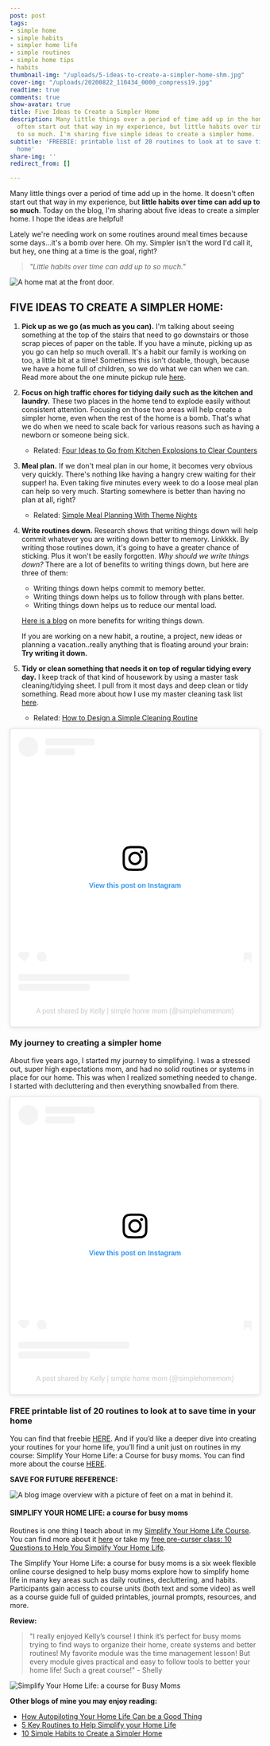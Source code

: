 ```yaml
---
post: post
tags:
- simple home
- simple habits
- simpler home life
- simple routines
- simple home tips
- habits
thumbnail-img: "/uploads/5-ideas-to-create-a-simpler-home-shm.jpg"
cover-img: "/uploads/20200822_110434_0000_compress19.jpg"
readtime: true
comments: true
show-avatar: true
title: Five Ideas to Create a Simpler Home
description: Many little things over a period of time add up in the home. It doesn't
  often start out that way in my experience, but little habits over time can add up
  to so much. I'm sharing five simple ideas to create a simpler home.
subtitle: 'FREEBIE: printable list of 20 routines to look at to save time in your
  home'
share-img: ''
redirect_from: []

---
```

Many little things over a period of time add up in the home. It doesn't often start out that way in my experience, but **little habits over time can add up to so much**. Today on the blog, I'm sharing about five ideas to create a simpler home. I hope the ideas are helpful!

Lately we're needing work on some routines around meal times because some days...it's a bomb over here. Oh my. Simpler isn't the word I'd call it, but hey, one thing at a time is the goal, right?

> _"Little habits over time can add up to so much."_

![A home mat at the front door.](/uploads/5-ideas-to-create-a-simpler-home-shm.jpg "5 Ideas to Create a Simpler Home SHM")

## FIVE IDEAS TO CREATE A SIMPLER HOME:

1. **Pick up as we go (as much as you can).** I'm talking about seeing something at the top of the stairs that need to go downstairs or those scrap pieces of paper on the table. If you have a minute, picking up as you go can help so much overall. It's a habit our family is working on too, a little bit at a time! Sometimes this isn't doable, though, because we have a home full of children, so we do what we can when we can. Read more about the one minute pickup rule [here]( https://www.today.com/series/one-small-thing/how-stop-procrastinating-one-minute-rule-t161890).
2. **Focus on high traffic chores for tidying daily such as the kitchen and laundry.** These two places in the home tend to explode easily without consistent attention. Focusing on those two areas will help create a simpler home, even when the rest of the home is a bomb. That's what we do when we need to scale back for various reasons such as having a newborn or someone being sick.
   * Related: [Four Ideas to Go from Kitchen Explosions to Clear Counters](https://www.simplehomemom.com/four-ideas-to-go-from-kitchen-explosions-to-clear-counters/)
3. **Meal plan.** If we don't meal plan in our home, it becomes very obvious very quickly. There's nothing like having a hangry crew waiting for their supper! ha. Even taking five minutes every week to do a loose meal plan can help so very much. Starting somewhere is better than having no plan at all, right? 
   * Related: [Simple Meal Planning With Theme Nights](https://www.simplehomemom.com/simple-meal-planning-with-theme-nights/)
4. **Write routines down.** Research shows that writing things down will help commit whatever you are writing down better to memory. Linkkkk. By writing those routines down, it's going to have a greater chance of sticking. Plus it won't be easily forgotten. _Why should we write things down?_ There are a lot of benefits to writing things down, but here are three of them:
   * Writing things down helps commit to memory better.
   * Writing things down helps us to follow through with plans better.
   * Writing things down helps us to reduce our mental load.

   [Here is a blog](https://www.forbes.com/sites/markmurphy/2018/04/15/neuroscience-explains-why-you-need-to-write-down-your-goals-if-you-actually-want-to-achieve-them/?sh=2c3ae6dc7905) on more benefits for writing things down.

   If you are working on a new habit, a routine, a project, new ideas or planning a vacation..really anything that is floating around your brain: **Try writing it down.**
5. **Tidy or clean something that needs it on top of regular tidying every day.** I keep track of that kind of housework by using a master task cleaning/tidying sheet. I pull from it most days and deep clean or tidy something. Read more about how I use my master cleaning task list [here](https://www.simplehomemom.com/throw-out-the-cleaning-routine-and-try-this-instead/).
   * Related: [How to Design a Simple Cleaning Routine](https://www.simplehomemom.com/how-to-design-a-simple-cleaning-routine/)

<blockquote class="instagram-media" data-instgrm-permalink="https://www.instagram.com/p/CQTmOrIBe80/?utm_source=ig_embed&utm_campaign=loading" data-instgrm-version="13" style=" background:#FFF; border:0; border-radius:3px; box-shadow:0 0 1px 0 rgba(0,0,0,0.5),0 1px 10px 0 rgba(0,0,0,0.15); margin: 1px; max-width:540px; min-width:326px; padding:0; width:99.375%; width:-webkit-calc(100% - 2px); width:calc(100% - 2px);"><div style="padding:16px;"> <a href="https://www.instagram.com/p/CQTmOrIBe80/?utm_source=ig_embed&utm_campaign=loading" style=" background:#FFFFFF; line-height:0; padding:0 0; text-align:center; text-decoration:none; width:100%;" target="_blank"> <div style=" display: flex; flex-direction: row; align-items: center;"> <div style="background-color: #F4F4F4; border-radius: 50%; flex-grow: 0; height: 40px; margin-right: 14px; width: 40px;"></div> <div style="display: flex; flex-direction: column; flex-grow: 1; justify-content: center;"> <div style=" background-color: #F4F4F4; border-radius: 4px; flex-grow: 0; height: 14px; margin-bottom: 6px; width: 100px;"></div> <div style=" background-color: #F4F4F4; border-radius: 4px; flex-grow: 0; height: 14px; width: 60px;"></div></div></div><div style="padding: 19% 0;"></div> <div style="display:block; height:50px; margin:0 auto 12px; width:50px;"><svg width="50px" height="50px" viewBox="0 0 60 60" version="1.1" xmlns="https://www.w3.org/2000/svg" xmlns:xlink="https://www.w3.org/1999/xlink"><g stroke="none" stroke-width="1" fill="none" fill-rule="evenodd"><g transform="translate(-511.000000, -20.000000)" fill="#000000"><g><path d="M556.869,30.41 C554.814,30.41 553.148,32.076 553.148,34.131 C553.148,36.186 554.814,37.852 556.869,37.852 C558.924,37.852 560.59,36.186 560.59,34.131 C560.59,32.076 558.924,30.41 556.869,30.41 M541,60.657 C535.114,60.657 530.342,55.887 530.342,50 C530.342,44.114 535.114,39.342 541,39.342 C546.887,39.342 551.658,44.114 551.658,50 C551.658,55.887 546.887,60.657 541,60.657 M541,33.886 C532.1,33.886 524.886,41.1 524.886,50 C524.886,58.899 532.1,66.113 541,66.113 C549.9,66.113 557.115,58.899 557.115,50 C557.115,41.1 549.9,33.886 541,33.886 M565.378,62.101 C565.244,65.022 564.756,66.606 564.346,67.663 C563.803,69.06 563.154,70.057 562.106,71.106 C561.058,72.155 560.06,72.803 558.662,73.347 C557.607,73.757 556.021,74.244 553.102,74.378 C549.944,74.521 548.997,74.552 541,74.552 C533.003,74.552 532.056,74.521 528.898,74.378 C525.979,74.244 524.393,73.757 523.338,73.347 C521.94,72.803 520.942,72.155 519.894,71.106 C518.846,70.057 518.197,69.06 517.654,67.663 C517.244,66.606 516.755,65.022 516.623,62.101 C516.479,58.943 516.448,57.996 516.448,50 C516.448,42.003 516.479,41.056 516.623,37.899 C516.755,34.978 517.244,33.391 517.654,32.338 C518.197,30.938 518.846,29.942 519.894,28.894 C520.942,27.846 521.94,27.196 523.338,26.654 C524.393,26.244 525.979,25.756 528.898,25.623 C532.057,25.479 533.004,25.448 541,25.448 C548.997,25.448 549.943,25.479 553.102,25.623 C556.021,25.756 557.607,26.244 558.662,26.654 C560.06,27.196 561.058,27.846 562.106,28.894 C563.154,29.942 563.803,30.938 564.346,32.338 C564.756,33.391 565.244,34.978 565.378,37.899 C565.522,41.056 565.552,42.003 565.552,50 C565.552,57.996 565.522,58.943 565.378,62.101 M570.82,37.631 C570.674,34.438 570.167,32.258 569.425,30.349 C568.659,28.377 567.633,26.702 565.965,25.035 C564.297,23.368 562.623,22.342 560.652,21.575 C558.743,20.834 556.562,20.326 553.369,20.18 C550.169,20.033 549.148,20 541,20 C532.853,20 531.831,20.033 528.631,20.18 C525.438,20.326 523.257,20.834 521.349,21.575 C519.376,22.342 517.703,23.368 516.035,25.035 C514.368,26.702 513.342,28.377 512.574,30.349 C511.834,32.258 511.326,34.438 511.181,37.631 C511.035,40.831 511,41.851 511,50 C511,58.147 511.035,59.17 511.181,62.369 C511.326,65.562 511.834,67.743 512.574,69.651 C513.342,71.625 514.368,73.296 516.035,74.965 C517.703,76.634 519.376,77.658 521.349,78.425 C523.257,79.167 525.438,79.673 528.631,79.82 C531.831,79.965 532.853,80.001 541,80.001 C549.148,80.001 550.169,79.965 553.369,79.82 C556.562,79.673 558.743,79.167 560.652,78.425 C562.623,77.658 564.297,76.634 565.965,74.965 C567.633,73.296 568.659,71.625 569.425,69.651 C570.167,67.743 570.674,65.562 570.82,62.369 C570.966,59.17 571,58.147 571,50 C571,41.851 570.966,40.831 570.82,37.631"></path></g></g></g></svg></div><div style="padding-top: 8px;"> <div style=" color:#3897f0; font-family:Arial,sans-serif; font-size:14px; font-style:normal; font-weight:550; line-height:18px;"> View this post on Instagram</div></div><div style="padding: 12.5% 0;"></div> <div style="display: flex; flex-direction: row; margin-bottom: 14px; align-items: center;"><div> <div style="background-color: #F4F4F4; border-radius: 50%; height: 12.5px; width: 12.5px; transform: translateX(0px) translateY(7px);"></div> <div style="background-color: #F4F4F4; height: 12.5px; transform: rotate(-45deg) translateX(3px) translateY(1px); width: 12.5px; flex-grow: 0; margin-right: 14px; margin-left: 2px;"></div> <div style="background-color: #F4F4F4; border-radius: 50%; height: 12.5px; width: 12.5px; transform: translateX(9px) translateY(-18px);"></div></div><div style="margin-left: 8px;"> <div style=" background-color: #F4F4F4; border-radius: 50%; flex-grow: 0; height: 20px; width: 20px;"></div> <div style=" width: 0; height: 0; border-top: 2px solid transparent; border-left: 6px solid #f4f4f4; border-bottom: 2px solid transparent; transform: translateX(16px) translateY(-4px) rotate(30deg)"></div></div><div style="margin-left: auto;"> <div style=" width: 0px; border-top: 8px solid #F4F4F4; border-right: 8px solid transparent; transform: translateY(16px);"></div> <div style=" background-color: #F4F4F4; flex-grow: 0; height: 12px; width: 16px; transform: translateY(-4px);"></div> <div style=" width: 0; height: 0; border-top: 8px solid #F4F4F4; border-left: 8px solid transparent; transform: translateY(-4px) translateX(8px);"></div></div></div> <div style="display: flex; flex-direction: column; flex-grow: 1; justify-content: center; margin-bottom: 24px;"> <div style=" background-color: #F4F4F4; border-radius: 4px; flex-grow: 0; height: 14px; margin-bottom: 6px; width: 224px;"></div> <div style=" background-color: #F4F4F4; border-radius: 4px; flex-grow: 0; height: 14px; width: 144px;"></div></div></a><p style=" color:#c9c8cd; font-family:Arial,sans-serif; font-size:14px; line-height:17px; margin-bottom:0; margin-top:8px; overflow:hidden; padding:8px 0 7px; text-align:center; text-overflow:ellipsis; white-space:nowrap;"><a href="https://www.instagram.com/p/CQTmOrIBe80/?utm_source=ig_embed&utm_campaign=loading" style=" color:#c9c8cd; font-family:Arial,sans-serif; font-size:14px; font-style:normal; font-weight:normal; line-height:17px; text-decoration:none;" target="_blank">A post shared by Kelly | simple home mom (@simplehomemom)</a></p></div></blockquote> <script async src="//www.instagram.com/embed.js"></script>

### My journey to creating a simpler home

About five years ago, I started my journey to simplifying. I was a stressed out, super high expectations mom, and had no solid routines or systems in place for our home. This was when I realized something needed to change. I started with decluttering and then everything snowballed from there.

<blockquote class="instagram-media" data-instgrm-permalink="[https://www.instagram.com/p/CQG4xubhHZf/?utm_source=ig_embed&utm_campaign=loading](https://www.instagram.com/p/CQG4xubhHZf/?utm_source=ig_embed&utm_campaign=loading "https://www.instagram.com/p/CQG4xubhHZf/?utm_source=ig_embed&utm_campaign=loading")" data-instgrm-version="13" style=" background:#FFF; border:0; border-radius:3px; box-shadow:0 0 1px 0 rgba(0,0,0,0.5),0 1px 10px 0 rgba(0,0,0,0.15); margin: 1px; max-width:540px; min-width:326px; padding:0; width:99.375%; width:-webkit-calc(100% - 2px); width:calc(100% - 2px);"><div style="padding:16px;"> <a href="[https://www.instagram.com/p/CQG4xubhHZf/?utm_source=ig_embed&utm_campaign=loading](https://www.instagram.com/p/CQG4xubhHZf/?utm_source=ig_embed&utm_campaign=loading "https://www.instagram.com/p/CQG4xubhHZf/?utm_source=ig_embed&utm_campaign=loading")" style=" background:#FFFFFF; line-height:0; padding:0 0; text-align:center; text-decoration:none; width:100%;" target="_blank"> <div style=" display: flex; flex-direction: row; align-items: center;"> <div style="background-color: #F4F4F4; border-radius: 50%; flex-grow: 0; height: 40px; margin-right: 14px; width: 40px;"></div> <div style="display: flex; flex-direction: column; flex-grow: 1; justify-content: center;"> <div style=" background-color: #F4F4F4; border-radius: 4px; flex-grow: 0; height: 14px; margin-bottom: 6px; width: 100px;"></div> <div style=" background-color: #F4F4F4; border-radius: 4px; flex-grow: 0; height: 14px; width: 60px;"></div></div></div><div style="padding: 19% 0;"></div> <div style="display:block; height:50px; margin:0 auto 12px; width:50px;"><svg width="50px" height="50px" viewBox="0 0 60 60" version="1.1" xmlns="[https://www.w3.org/2000/svg](https://www.w3.org/2000/svg "https://www.w3.org/2000/svg")" xmlns:xlink="[https://www.w3.org/1999/xlink](https://www.w3.org/1999/xlink "https://www.w3.org/1999/xlink")"><g stroke="none" stroke-width="1" fill="none" fill-rule="evenodd"><g transform="translate(-511.000000, -20.000000)" fill="#000000"><g><path d="M556.869,30.41 C554.814,30.41 553.148,32.076 553.148,34.131 C553.148,36.186 554.814,37.852 556.869,37.852 C558.924,37.852 560.59,36.186 560.59,34.131 C560.59,32.076 558.924,30.41 556.869,30.41 M541,60.657 C535.114,60.657 530.342,55.887 530.342,50 C530.342,44.114 535.114,39.342 541,39.342 C546.887,39.342 551.658,44.114 551.658,50 C551.658,55.887 546.887,60.657 541,60.657 M541,33.886 C532.1,33.886 524.886,41.1 524.886,50 C524.886,58.899 532.1,66.113 541,66.113 C549.9,66.113 557.115,58.899 557.115,50 C557.115,41.1 549.9,33.886 541,33.886 M565.378,62.101 C565.244,65.022 564.756,66.606 564.346,67.663 C563.803,69.06 563.154,70.057 562.106,71.106 C561.058,72.155 560.06,72.803 558.662,73.347 C557.607,73.757 556.021,74.244 553.102,74.378 C549.944,74.521 548.997,74.552 541,74.552 C533.003,74.552 532.056,74.521 528.898,74.378 C525.979,74.244 524.393,73.757 523.338,73.347 C521.94,72.803 520.942,72.155 519.894,71.106 C518.846,70.057 518.197,69.06 517.654,67.663 C517.244,66.606 516.755,65.022 516.623,62.101 C516.479,58.943 516.448,57.996 516.448,50 C516.448,42.003 516.479,41.056 516.623,37.899 C516.755,34.978 517.244,33.391 517.654,32.338 C518.197,30.938 518.846,29.942 519.894,28.894 C520.942,27.846 521.94,27.196 523.338,26.654 C524.393,26.244 525.979,25.756 528.898,25.623 C532.057,25.479 533.004,25.448 541,25.448 C548.997,25.448 549.943,25.479 553.102,25.623 C556.021,25.756 557.607,26.244 558.662,26.654 C560.06,27.196 561.058,27.846 562.106,28.894 C563.154,29.942 563.803,30.938 564.346,32.338 C564.756,33.391 565.244,34.978 565.378,37.899 C565.522,41.056 565.552,42.003 565.552,50 C565.552,57.996 565.522,58.943 565.378,62.101 M570.82,37.631 C570.674,34.438 570.167,32.258 569.425,30.349 C568.659,28.377 567.633,26.702 565.965,25.035 C564.297,23.368 562.623,22.342 560.652,21.575 C558.743,20.834 556.562,20.326 553.369,20.18 C550.169,20.033 549.148,20 541,20 C532.853,20 531.831,20.033 528.631,20.18 C525.438,20.326 523.257,20.834 521.349,21.575 C519.376,22.342 517.703,23.368 516.035,25.035 C514.368,26.702 513.342,28.377 512.574,30.349 C511.834,32.258 511.326,34.438 511.181,37.631 C511.035,40.831 511,41.851 511,50 C511,58.147 511.035,59.17 511.181,62.369 C511.326,65.562 511.834,67.743 512.574,69.651 C513.342,71.625 514.368,73.296 516.035,74.965 C517.703,76.634 519.376,77.658 521.349,78.425 C523.257,79.167 525.438,79.673 528.631,79.82 C531.831,79.965 532.853,80.001 541,80.001 C549.148,80.001 550.169,79.965 553.369,79.82 C556.562,79.673 558.743,79.167 560.652,78.425 C562.623,77.658 564.297,76.634 565.965,74.965 C567.633,73.296 568.659,71.625 569.425,69.651 C570.167,67.743 570.674,65.562 570.82,62.369 C570.966,59.17 571,58.147 571,50 C571,41.851 570.966,40.831 570.82,37.631"></path></g></g></g></svg></div><div style="padding-top: 8px;"> <div style=" color:#3897f0; font-family:Arial,sans-serif; font-size:14px; font-style:normal; font-weight:550; line-height:18px;"> View this post on Instagram</div></div><div style="padding: 12.5% 0;"></div> <div style="display: flex; flex-direction: row; margin-bottom: 14px; align-items: center;"><div> <div style="background-color: #F4F4F4; border-radius: 50%; height: 12.5px; width: 12.5px; transform: translateX(0px) translateY(7px);"></div> <div style="background-color: #F4F4F4; height: 12.5px; transform: rotate(-45deg) translateX(3px) translateY(1px); width: 12.5px; flex-grow: 0; margin-right: 14px; margin-left: 2px;"></div> <div style="background-color: #F4F4F4; border-radius: 50%; height: 12.5px; width: 12.5px; transform: translateX(9px) translateY(-18px);"></div></div><div style="margin-left: 8px;"> <div style=" background-color: #F4F4F4; border-radius: 50%; flex-grow: 0; height: 20px; width: 20px;"></div> <div style=" width: 0; height: 0; border-top: 2px solid transparent; border-left: 6px solid #f4f4f4; border-bottom: 2px solid transparent; transform: translateX(16px) translateY(-4px) rotate(30deg)"></div></div><div style="margin-left: auto;"> <div style=" width: 0px; border-top: 8px solid #F4F4F4; border-right: 8px solid transparent; transform: translateY(16px);"></div> <div style=" background-color: #F4F4F4; flex-grow: 0; height: 12px; width: 16px; transform: translateY(-4px);"></div> <div style=" width: 0; height: 0; border-top: 8px solid #F4F4F4; border-left: 8px solid transparent; transform: translateY(-4px) translateX(8px);"></div></div></div> <div style="display: flex; flex-direction: column; flex-grow: 1; justify-content: center; margin-bottom: 24px;"> <div style=" background-color: #F4F4F4; border-radius: 4px; flex-grow: 0; height: 14px; margin-bottom: 6px; width: 224px;"></div> <div style=" background-color: #F4F4F4; border-radius: 4px; flex-grow: 0; height: 14px; width: 144px;"></div></div></a><p style=" color:#c9c8cd; font-family:Arial,sans-serif; font-size:14px; line-height:17px; margin-bottom:0; margin-top:8px; overflow:hidden; padding:8px 0 7px; text-align:center; text-overflow:ellipsis; white-space:nowrap;"><a href="[https://www.instagram.com/p/CQG4xubhHZf/?utm_source=ig_embed&utm_campaign=loading](https://www.instagram.com/p/CQG4xubhHZf/?utm_source=ig_embed&utm_campaign=loading "https://www.instagram.com/p/CQG4xubhHZf/?utm_source=ig_embed&utm_campaign=loading")" style=" color:#c9c8cd; font-family:Arial,sans-serif; font-size:14px; font-style:normal; font-weight:normal; line-height:17px; text-decoration:none;" target="_blank">A post shared by Kelly | simple home mom (@simplehomemom)</a></p></div></blockquote> <script async src="//www.instagram.com/embed.js"></script>

### FREE printable list of 20 routines to look at to save time in your home

You can find that freebie [HERE](https://mailchi.mp/fb4dd0689eec/5rpn7cuy68). And if you’d like a deeper dive into creating your routines for your home life, you’ll find a unit just on routines in my course: Simplify Your Home Life: a Course for busy moms. You can find more about the course [HERE](http://www.simplehomemom.com/course).

**SAVE FOR FUTURE REFERENCE:**

![A blog image overview with a picture of feet on a mat in behind it.](/uploads/five-ideas-to-create-a-simpler-home-shm-2.jpg "Five ideas to create a simpler home SHM")

#### SIMPLIFY YOUR HOME LIFE: a course for busy moms

Routines is one thing I teach about in my [Simplify Your Home Life Course](https://www.simplehomemom.com/course/). You can find more about it [here](https://www.simplehomemom.com/course/) or take my [free pre-curser class: 10 Questions to Help You Simplify Your Home Life](https://mailchi.mp/b9ced2aa71e3/10-questions-to-help-you-simplify-your-home-life).

The Simplify Your Home Life: a course for busy moms is a six week flexible online course designed to help busy moms explore how to simplify home life in many key areas such as daily routines, decluttering, and habits. Participants gain access to course units (both text and some video) as well as a course guide full of guided printables, journal prompts, resources, and more.

**Review:**

> "I really enjoyed Kelly’s course! I think it’s perfect for busy moms trying to find ways to organize their home, create systems and better routines! My favorite module was the time management lesson! But every module gives practical and easy to follow tools to better your home life! Such a great course!" - Shelly

![](/uploads/simplify-your-home-life-shm.jpg "Simplify Your Home Life: a course for Busy Moms")

**Other blogs of mine you may enjoy reading:**

* [How Autopiloting Your Home Life Can be a Good Thing](https://www.simplehomemom.com/How-Autopiloting-Your-Home-Life-Can-be-a-Good-Thing/)
* [5 Key Routines to Help Simplify your Home Life](https://www.simplehomemom.com/5-key-routines-to-help-simplify-your-home-life/)
* [10 Simple Habits to Create a Simpler Home](https://www.simplehomemom.com/10-simple-habits-to-create-a-simpler-home/)
